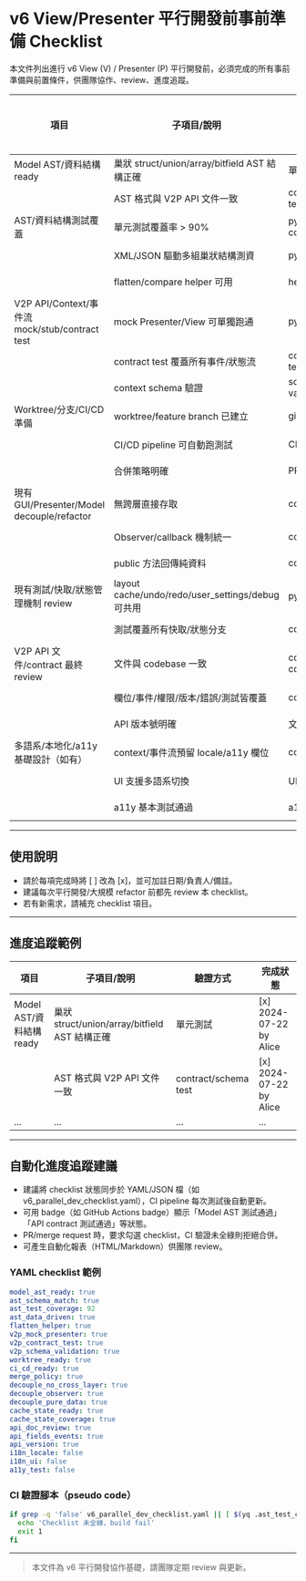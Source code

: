 # v6 View/Presenter 平行開發前事前準備 Checklist

本文件列出進行 v6 View (V) / Presenter (P) 平行開發前，必須完成的所有事前準備與前置條件，供團隊協作、review、進度追蹤。

| 項目 | 子項目/說明 | 驗證方式 | 完成狀態 |
|------|-------------|----------|----------|
| Model AST/資料結構 ready | 巢狀 struct/union/array/bitfield AST 結構正確 | 單元測試 | [  ] |
|  | AST 格式與 V2P API 文件一致 | contract/schema test | [  ] |
| AST/資料結構測試覆蓋 | 單元測試覆蓋率 > 90% | pytest + coverage | [  ] |
|  | XML/JSON 驅動多組巢狀結構測資 | pytest | [  ] |
|  | flatten/compare helper 可用 | helper 測試 | [  ] |
| V2P API/Context/事件流 mock/stub/contract test | mock Presenter/View 可單獨跑通 | pytest | [  ] |
|  | contract test 覆蓋所有事件/狀態流 | contract/schema test | [  ] |
|  | context schema 驗證 | schema validation | [  ] |
| Worktree/分支/CI/CD 準備 | worktree/feature branch 已建立 | git branch | [  ] |
|  | CI/CD pipeline 可自動跑測試 | CI/CD log | [  ] |
|  | 合併策略明確 | PR template | [  ] |
| 現有 GUI/Presenter/Model decouple/refactor | 無跨層直接存取 | code review | [  ] |
|  | Observer/callback 機制統一 | code review | [  ] |
|  | public 方法回傳純資料 | code review | [  ] |
| 現有測試/快取/狀態管理機制 review | layout cache/undo/redo/user_settings/debug 可共用 | pytest | [  ] |
|  | 測試覆蓋所有快取/狀態分支 | coverage | [  ] |
| V2P API 文件/contract 最終 review | 文件與 codebase 一致 | contract test + code review | [  ] |
|  | 欄位/事件/權限/版本/錯誤/測試皆覆蓋 | contract test | [  ] |
|  | API 版本號明確 | 文件檢查 | [  ] |
| 多語系/本地化/a11y 基礎設計（如有） | context/事件流預留 locale/a11y 欄位 | code review | [  ] |
|  | UI 支援多語系切換 | UI 測試 | [  ] |
|  | a11y 基本測試通過 | a11y 測試 | [  ] |

---

## 使用說明
- 請於每項完成時將 [  ] 改為 [x]，並可加註日期/負責人/備註。
- 建議每次平行開發/大規模 refactor 前都先 review 本 checklist。
- 若有新需求，請補充 checklist 項目。

---

## 進度追蹤範例

| 項目 | 子項目/說明 | 驗證方式 | 完成狀態 |
|------|-------------|----------|----------|
| Model AST/資料結構 ready | 巢狀 struct/union/array/bitfield AST 結構正確 | 單元測試 | [x] 2024-07-22 by Alice |
|  | AST 格式與 V2P API 文件一致 | contract/schema test | [x] 2024-07-22 by Alice |
| ... | ... | ... | ... |

---

## 自動化進度追蹤建議

- 建議將 checklist 狀態同步於 YAML/JSON 檔（如 v6_parallel_dev_checklist.yaml），CI pipeline 每次測試後自動更新。
- 可用 badge（如 GitHub Actions badge）顯示「Model AST 測試通過」「API contract 測試通過」等狀態。
- PR/merge request 時，要求勾選 checklist，CI 驗證未全綠則拒絕合併。
- 可產生自動化報表（HTML/Markdown）供團隊 review。

### YAML checklist 範例
```yaml
model_ast_ready: true
ast_schema_match: true
ast_test_coverage: 92
ast_data_driven: true
flatten_helper: true
v2p_mock_presenter: true
v2p_contract_test: true
v2p_schema_validation: true
worktree_ready: true
ci_cd_ready: true
merge_policy: true
decouple_no_cross_layer: true
decouple_observer: true
decouple_pure_data: true
cache_state_ready: true
cache_state_coverage: true
api_doc_review: true
api_fields_events: true
api_version: true
i18n_locale: false
i18n_ui: false
a11y_test: false
```

### CI 驗證腳本（pseudo code）
```bash
if grep -q 'false' v6_parallel_dev_checklist.yaml || [ $(yq .ast_test_coverage v6_parallel_dev_checklist.yaml) -lt 90 ]; then
  echo 'Checklist 未全綠，build fail'
  exit 1
fi
```

---

> 本文件為 v6 平行開發協作基礎，請團隊定期 review 與更新。 